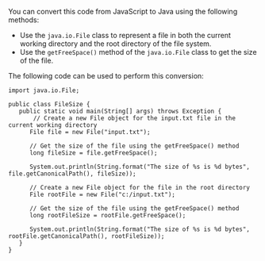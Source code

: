 You can convert this code from JavaScript to Java using the following methods: 

* Use the `java.io.File` class to represent a file in both the current working directory and the root directory of the file system.
* Use the `getFreeSpace()` method of the `java.io.File` class to get the size of the file.

The following code can be used to perform this conversion: 

```
import java.io.File;

public class FileSize {
   public static void main(String[] args) throws Exception {
       // Create a new File object for the input.txt file in the current working directory
      File file = new File("input.txt");

      // Get the size of the file using the getFreeSpace() method
      long fileSize = file.getFreeSpace();

      System.out.println(String.format("The size of %s is %d bytes", file.getCanonicalPath(), fileSize));

      // Create a new File object for the file in the root directory
      File rootFile = new File("c:/input.txt");

      // Get the size of the file using the getFreeSpace() method
      long rootFileSize = rootFile.getFreeSpace();

      System.out.println(String.format("The size of %s is %d bytes", rootFile.getCanonicalPath(), rootFileSize));
   }
}
```
